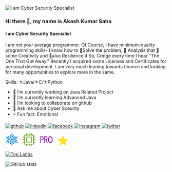 ![I am Cyber Security Specialist](https://scontent.fdac96-1.fna.fbcdn.net/v/t39.30808-6/312997509_3351332685191151_4125186218402800808_n.jpg?_nc_cat=105&ccb=1-7&_nc_sid=09cbfe&_nc_eui2=AeFNBab2Cf92O0aMrnNBSOsanoafgLCQqu-ehp-AsJCq7xrFqTqekflj_wFjTl3bZpOMjT3bzQm5wm_ckSxHmhaw&_nc_ohc=0VqBOabRl_YAX8mc121&_nc_zt=23&_nc_ht=scontent.fdac96-1.fna&oh=00_AfASWYThm35qDguCzu4jj0hClmRFbjadUUvh24fhRPBByg&oe=63F45289)

### Hi there 👋, my name is Akash Kumar Saha
#### I am Cyber Security Specialist


I am not your average programmer.
Of Course, I have minimum-quality programming skills-
I know how to 
                       📌Solve the problem,
                       📌 Analysis that 
                       📌 some Creativity and 
                       📌also Resilience it
So, Cringe every time I hear "The One That Got Away."
Recently I acquired some Licenses and Certificates for personal development. 
I am very much leaning towards finance and looking for many opportunities to explore more in the same.

Skills: ⚜️Java/⚜️C/⚜️Python

- 🔭 I’m currently working on Java Related Project 
- 🌱 I’m currently learning Advanced Java 
- 👯 I’m looking to collaborate on github 
- 💬 Ask me about Cyber Sceurity 
- ⚡ Fun fact: Emotional 


[<img src='https://cdn.jsdelivr.net/npm/simple-icons@3.0.1/icons/github.svg' alt='github' height='40'>](https://github.com/sahaakash432)  [<img src='https://cdn.jsdelivr.net/npm/simple-icons@3.0.1/icons/linkedin.svg' alt='linkedin' height='40'>](https://www.linkedin.com/in/akash-kumarsaha/)  [<img src='https://cdn.jsdelivr.net/npm/simple-icons@3.0.1/icons/facebook.svg' alt='facebook' height='40'>](https://www.facebook.com/sahaakash432)  [<img src='https://cdn.jsdelivr.net/npm/simple-icons@3.0.1/icons/instagram.svg' alt='instagram' height='40'>](https://www.instagram.com/sahaakash432/)  [<img src='https://cdn.jsdelivr.net/npm/simple-icons@3.0.1/icons/twitter.svg' alt='twitter' height='40'>](https://twitter.com/sahaakash432)  

<a href='https://archiveprogram.github.com/'><img src='https://raw.githubusercontent.com/acervenky/animated-github-badges/master/assets/acbadge.gif' width='40' height='40'></a> <a href='https://docs.github.com/en/developers'><img src='https://raw.githubusercontent.com/acervenky/animated-github-badges/master/assets/devbadge.gif' width='40' height='40'></a> <a href='https://github.com/pricing'><img src='https://raw.githubusercontent.com/acervenky/animated-github-badges/master/assets/pro.gif' width='40' height='40'></a> <a href='https://stars.github.com/'><img src='https://raw.githubusercontent.com/acervenky/animated-github-badges/master/assets/starbadge.gif' width='35' height='35'></a> 

[![Top Langs](https://github-readme-stats.vercel.app/api/top-langs/?username=sahaakash432)](https://github.com/anuraghazra/github-readme-stats)

![GitHub stats](https://github-readme-stats.vercel.app/api?username=sahaakash432&show_icons=true&count_private=true)  

